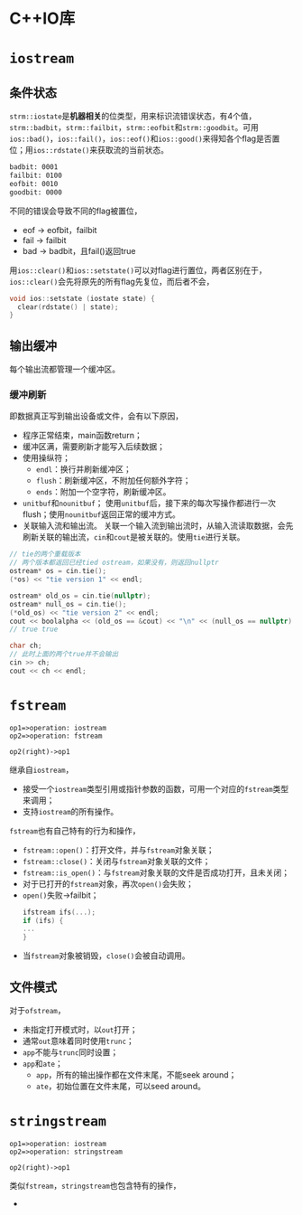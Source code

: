 # C++IO库

# `iostream`

## 条件状态

`strm::iostate`是**机器相关**的位类型，用来标识流错误状态，有4个值，`strm::badbit`，`strm::failbit`，`strm::eofbit`和`strm::goodbit`。可用`ios::bad()`，`ios::fail()`，`ios::eof()`和`ios::good()`来得知各个flag是否置位；用`ios::rdstate()`来获取流的当前状态。

```bash
badbit: 0001
failbit: 0100
eofbit: 0010
goodbit: 0000
```

不同的错误会导致不同的flag被置位，

* eof -> eofbit，failbit
* fail -> failbit
* bad -> badbit，且fail()返回true

用`ios::clear()`和`ios::setstate()`可以对flag进行置位，两者区别在于，`ios::clear()`会先将原先的所有flag先复位，而后者不会，

```cpp
void ios::setstate (iostate state) {
  clear(rdstate() | state);
}
```

## 输出缓冲

每个输出流都管理一个缓冲区。

### 缓冲刷新

即数据真正写到输出设备或文件，会有以下原因，

* 程序正常结束，main函数return；
* 缓冲区满，需要刷新才能写入后续数据；
* 使用操纵符；
    * `endl`：换行并刷新缓冲区；
    * `flush`：刷新缓冲区，不附加任何额外字符；
    * `ends`：附加一个空字符，刷新缓冲区。
* `unitbuf`和`nounitbuf`；
    使用`unitbuf`后，接下来的每次写操作都进行一次flush；使用`nounitbuf`返回正常的缓冲方式。
* 关联输入流和输出流。
    关联一个输入流到输出流时，从输入流读取数据，会先刷新关联的输出流，`cin`和`cout`是被关联的。使用`tie`进行关联。
    
```cpp
// tie的两个重载版本
// 两个版本都返回已经tied ostream，如果没有，则返回nullptr
ostream* os = cin.tie();
(*os) << "tie version 1" << endl;

ostream* old_os = cin.tie(nullptr);
ostream* null_os = cin.tie();
(*old_os) << "tie version 2" << endl;
cout << boolalpha << (old_os == &cout) << "\n" << (null_os == nullptr) << "\n";
// true true

char ch;
// 此时上面的两个true并不会输出
cin >> ch;
cout << ch << endl;
```

# `fstream`

```flow
op1=>operation: iostream
op2=>operation: fstream

op2(right)->op1
```

继承自`iostream`，

* 接受一个`iostream`类型引用或指针参数的函数，可用一个对应的`fstream`类型来调用；
* 支持`iostream`的所有操作。

`fstream`也有自己特有的行为和操作，

* `fstream::open()`：打开文件，并与`fstream`对象关联；
* `fstream::close()`：关闭与`fstream`对象关联的文件；
* `fstream::is_open()`：与`fstream`对象关联的文件是否成功打开，且未关闭；
* 对于已打开的`fstream`对象，再次`open()`会失败；
* `open()`失败->failbit；
    ```cpp
    ifstream ifs(...);
    if (ifs) {
    ...
    }
    ```
* 当`fstream`对象被销毁，`close()`会被自动调用。

## 文件模式

对于`ofstream`，

* 未指定打开模式时，以`out`打开；
* 通常`out`意味着同时使用`trunc`；
* `app`不能与`trunc`同时设置；
* `app`和`ate`；
    * `app`，所有的输出操作都在文件末尾，不能seek around；
    * `ate`，初始位置在文件末尾，可以seed around。

# `stringstream`

```flow
op1=>operation: iostream
op2=>operation: stringstream

op2(right)->op1
```

类似`fstream`，`stringstream`也包含特有的操作，

* 